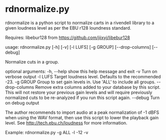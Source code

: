 rdnormalize.py
==============

rdnormalize is a python script to normalize carts in a rivendell library to a 
given loudness level as per the EBU r128 loundness standard. 

Requires: libebur128 from https://github.com/jiixyj/libebur128

usage: rdnormalize.py [-h] [-v] [-l LUFS] [-g GROUP] [--drop-columns] [--debug]

Normalize cuts in a group.

optional arguments:
  -h, --help      show this help message and exit
  -v              Turn on verbose output
  -l LUFS         Target loudness level. Defaults to the recommended -23.
  -g GROUP        Group to set gain levels in. Use 'ALL' to include all
                  groups.
  --drop-columns  Remove extra columns added to your database by this script.
                  This will not restore your previous gain levels and will
                  require previously normalized cuts to be re-analyzed if you
                  run this script again.
  --debug         Turn on debug output

The author recommends to import audio at a peak normalization of -1 dBFS when
using the WAV format, then use this script to lower the playback gain level.
See http://tech.ebu.ch/loudness for more information.

Example: rdnormalize.py -g ALL -l -12 -v

